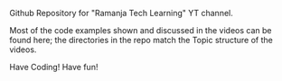 Github Repository for "Ramanja Tech Learning" YT channel.

Most of the code examples shown and discussed in the videos can be found here; the directories in the repo match the Topic structure of the videos.

Have Coding! Have fun!
